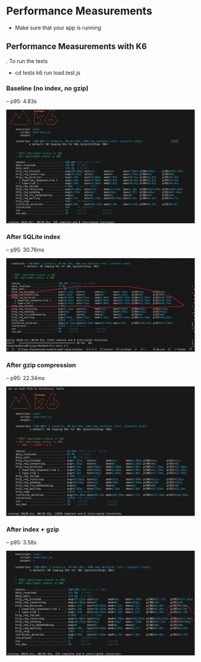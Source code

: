 # Performance Measurements

- Make sure that your app is running

## Performance Measurements with K6

. To run the tests

- cd tests
  k6 run load.test.js

### Baseline (no index, no gzip)

– p95: 4.83s

![alt text](<Baseline (no index, no gzip).png>)

### After SQLite index

– p95: 30.76ms

![alt text](<After SQLite index.png>)

### After gzip compression

– p95: 22.34ms

![alt text](<After gzip compression.png>)

### After index + gzip

– p95: 3.58s

![alt text](<After index + gzip.png>)
